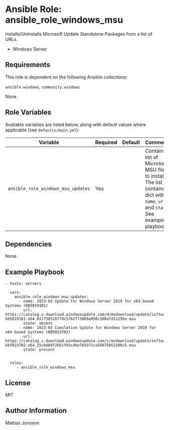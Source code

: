Ansible Role: ansible_role_windows_msu
=========

Installs/Uninstalls Microsoft Update Standalone Packages from a list of URLs.

<ul>
<li>Windows Server
</ul>


Requirements
---------------

This role is dependent on the following Ansible collections:

`ansible.windows`, `community.windows`

None.

Role Variables
--------------

Available variables are listed below, along with default values where applicable (see `defaults/main.yml`):

| Variable | Required | Default | Comments |
| -------- | -------- | ------- | -------- |
| `ansible_role_windows_msu_updates` | Yes | | Contains a list of Microsoft MSU files to install. The list contains a dict with `name`, `url` and `state`. See example playbook. |



Dependencies
------------

None.


Example Playbook
----------------


    - hosts: servers

      vars:
        ansible_role_windows_msu_updates:
          - name: 2023-03 Update for Windows Server 2019 for x64-based Systems (KB5019181)
            url: https://catalog.s.download.windowsupdate.com/d/msdownload/update/software/updt/2023/02/windows10.0-kb5019181-x64_01173052877dc5762f73069a958c108afd1125be.msu
            state: absent
          - name: 2023-03 Cumulative Update for Windows Server 2019 for x64-based Systems (KB5023702)
            url: https://catalog.s.download.windowsupdate.com/c/msdownload/update/software/secu/2023/03/windows10.0-kb5023702-x64_25c0d04726b1f92c46e76d371ca58875051506c5.msu
            state: present


      roles:
         - ansible_role_windows_msu

License
-------

MIT

Author Information
------------------

Mattias Jonsson
